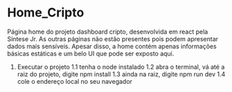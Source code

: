 # Home_Cripto
Página home do projeto dashboard cripto, desenvolvida em react pela Síntese Jr. As outras páginas não estão presentes pois podem apresentar dados mais sensíveis. Apesar disso, a home contém apenas informações básicas estáticas e um belo UI que pode ser exposto aqui.

1. Executar o projeto
1.1 tenha o node instalado
1.2 abra o terminal, vá até a raiz do projeto, digite npm install
1.3 ainda na raiz, digite npm run dev
1.4 cole o endereço local no seu navegador
